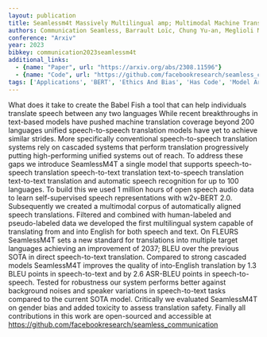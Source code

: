 ```yaml
---
layout: publication
title: Seamlessm4t Massively Multilingual amp; Multimodal Machine Translation
authors: Communication Seamless, Barrault Loïc, Chung Yu-an, Meglioli Mariano Cora, Dale David, Dong Ning, Duquenne Paul-ambroise, Elsahar Hady, Gong Hongyu, Heffernan Kevin, Hoffman John, Klaiber Christopher, Li Pengwei, Licht Daniel, Maillard Jean, Rakotoarison Alice, Sadagopan Kaushik Ram, Wenzek Guillaume, Ye Ethan, Akula Bapi, Chen Peng-jen, Hachem Naji El, Ellis Brian, Gonzalez Gabriel Mejia, Haaheim Justin, Hansanti Prangthip, Howes Russ, Huang Bernie, Hwang Min-jae, Inaguma Hirofumi, Jain Somya, Kalbassi Elahe, Kallet Amanda, Kulikov Ilia, Lam Janice, Li Daniel, Ma Xutai, Mavlyutov Ruslan, Peloquin Benjamin, Ramadan Mohamed, Ramakrishnan Abinesh, Sun Anna, Tran Kevin, Tran Tuan, Tufanov Igor, Vogeti Vish, Wood Carleigh, Yang Yilin, Yu Bokai, Andrews Pierre, Balioglu Can, Costa-jussà Marta R., Celebi Onur, Elbayad Maha, Gao Cynthia, Guzmán Francisco, Kao Justine, Lee Ann, Mourachko Alexandre, Pino Juan, Popuri Sravya, Ropers Christophe, Saleem Safiyyah, Schwenk Holger, Tomasello Paden, Wang Changhan, Wang Jeff, Wang Skyler
conference: "Arxiv"
year: 2023
bibkey: communication2023seamlessm4t
additional_links:
  - {name: "Paper", url: "https://arxiv.org/abs/2308.11596"}
  - {name: "Code", url: "https://github.com/facebookresearch/seamless_communication"}
tags: ['Applications', 'BERT', 'Ethics And Bias', 'Has Code', 'Model Architecture', 'Multimodal Models', 'RAG', 'Reinforcement Learning', 'Responsible AI', 'Security', 'Training Techniques']
---
```

What does it take to create the Babel Fish a tool that can help individuals translate speech between any two languages While recent breakthroughs in text-based models have pushed machine translation coverage beyond 200 languages unified speech-to-speech translation models have yet to achieve similar strides. More specifically conventional speech-to-speech translation systems rely on cascaded systems that perform translation progressively putting high-performing unified systems out of reach. To address these gaps we introduce SeamlessM4T a single model that supports speech-to-speech translation speech-to-text translation text-to-speech translation text-to-text translation and automatic speech recognition for up to 100 languages. To build this we used 1 million hours of open speech audio data to learn self-supervised speech representations with w2v-BERT 2.0. Subsequently we created a multimodal corpus of automatically aligned speech translations. Filtered and combined with human-labeled and pseudo-labeled data we developed the first multilingual system capable of translating from and into English for both speech and text. On FLEURS SeamlessM4T sets a new standard for translations into multiple target languages achieving an improvement of 2037; BLEU over the previous SOTA in direct speech-to-text translation. Compared to strong cascaded models SeamlessM4T improves the quality of into-English translation by 1.3 BLEU points in speech-to-text and by 2.6 ASR-BLEU points in speech-to-speech. Tested for robustness our system performs better against background noises and speaker variations in speech-to-text tasks compared to the current SOTA model. Critically we evaluated SeamlessM4T on gender bias and added toxicity to assess translation safety. Finally all contributions in this work are open-sourced and accessible at https://github.com/facebookresearch/seamless_communication
